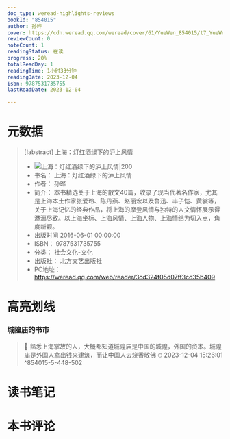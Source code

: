 ```yaml
---
doc_type: weread-highlights-reviews
bookId: "854015"
author: 孙晔
cover: https://cdn.weread.qq.com/weread/cover/61/YueWen_854015/t7_YueWen_854015.jpg
reviewCount: 0
noteCount: 1
readingStatus: 在读
progress: 20%
totalReadDay: 1
readingTime: 1小时33分钟
readingDate: 2023-12-04
isbn: 9787531735755
lastReadDate: 2023-12-04

---
```

# 元数据
> [!abstract] 上海：灯红酒绿下的沪上风情
> - ![ 上海：灯红酒绿下的沪上风情|200](https://cdn.weread.qq.com/weread/cover/61/YueWen_854015/t7_YueWen_854015.jpg)
> - 书名： 上海：灯红酒绿下的沪上风情
> - 作者： 孙晔
> - 简介： 本书精选关于上海的散文40篇，收录了现当代著名作家，尤其是上海本土作家张爱玲、陈丹燕、赵丽宏以及鲁迅、丰子恺、黄裳等，关于上海记忆的经典作品，将上海的摩登风情与独特的人文情怀展示得淋漓尽致。以上海坐标、上海风情、上海人物、上海情结为切入点，角度新颖。
> - 出版时间 2016-06-01 00:00:00
> - ISBN： 9787531735755
> - 分类： 社会文化-文化
> - 出版社： 北方文艺出版社
> - PC地址：https://weread.qq.com/web/reader/3cd324f05d07ff3cd35b409

# 高亮划线

### 城隍庙的书市

> 📌 熟悉上海掌故的人，大概都知道城隍庙是中国的城隍，外国的资本。城隍庙是外国人拿出钱来建筑，而让中国人去烧香敬佛 
> ⏱ 2023-12-04 15:26:01 ^854015-5-448-502

# 读书笔记

# 本书评论
